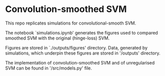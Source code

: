 # Convolution-smoothed SVM

This repo replicates simulations for convolutional-smooth SVM.

The notebook `simulations.ipynb' generates the figures used to compared smoothed SVM with the original (hinge-loss) SVM.

Figures are stored in `./outputs/figures' directory. Data, generated by simulations, which underpin these figures are stored in '/outputs' directory.

The implementation of convolution-smoothed SVM and of unregularised SVM can be found in '/src/models.py' file.
